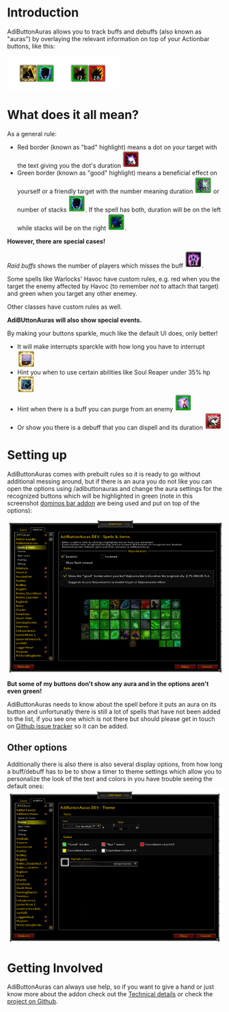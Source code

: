 Introduction
============

AdiButtonAuras allows you to track buffs and debuffs (also known as "auras") by overlaying the relevant information on top of your Actionbar buttons, like this:

![AdibuttonAuras in action](media/examples.png)

What does it all mean?
======================

As a general rule:

  * Red border (known as "bad" highlight) means a dot on your target with the text giving you the dot's duration ![example of a dot](media/dot.png) 
  * Green border (known as "good" highlight) means a beneficial effect on yourself or a friendly target with the number meaning duration ![example of a buff with duration](media/buff_duration.png) or number of stacks ![example of a buff with stacks](media/buff_stacks.png). If the spell has both, duration will be on the left while stacks will be on the right ![Spell with stacks and duration](media/duration_stacks.png).

**However, there are special cases!**

*Raid buffs* shows the number of players which misses the buff ![Raid buff showing two raid members without stats buff](media/raid_buffs.png).

Some spells like Warlocks' Havoc have custom rules, e.g. red when you the target the enemy affected by Havoc (to remember *not* to attach that target) and green when you target any other enemey.

Other classes have custom rules as well.

**AdiBUttonAuras will also show special events.** 

By making your buttons sparkle, much like the default UI does, only better!

  * It will make interrupts sparckle with how long you have to interrupt ![Interrupt](media/interrupt.png)
  * Hint you when to use certain abilities like Soul Reaper under 35% hp ![Soul Reaper](media/soul_reaper.png)
  * Hint when there is a buff you can purge from an enemy ![purge](media/purge.png)
  * Or show you there is a debuff that you can dispell and its duration ![dispell](media/dispell.png)

Setting up
==========	

AdiButtonAuras comes with prebuilt rules so it is ready to go without additional messing around, but if there is an aura you do not like you can open the options using /adibuttonauras and change the aura settings for the recognized buttons which will be highlighted in green (note in this screenshot [dominos bar addon](http://www.curse.com/addons/wow/dominos) are being used and put on top of the options): 

![Spell options](media/spell_options.png)

**But some of my buttons don't show any aura and in the options aren't even green!**

AdiButtonAuras needs to know about the spell before it puts an aura on its button and unfortunatly there is still a lot of spells that have not been added to the list, if you see one which is not there but should please get in touch on [Github issue tracker](https://github.com/Adirelle/AdiButtonAuras/issues) so it can be added.

Other options
-------------

Additionally there is also there is also several display options, from how long a buff/debuff has to be to show a timer to theme settings which allow you to personalize the look of the text and colors in you have trouble seeing the default ones:
![Spell options](media/theme_options.png)

Getting Involved
================

AdiButtonAuras can always use help, so if you want to give a hand or just know more about the addon check out the [Technical details](https://github.com/Adirelle/AdiButtonAuras/blob/master/README.textile) or check the [project on Github](https://github.com/Adirelle/AdiButtonAuras).
